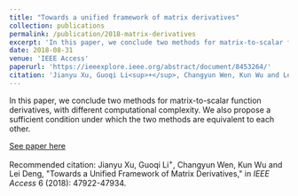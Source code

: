 ```yaml
---
title: "Towards a unified framework of matrix derivatives"
collection: publications
permalink: /publication/2018-matrix-derivatives
excerpt: 'In this paper, we conclude two methods for matrix-to-scalar function derivatives, with different computational complexity. We also propose a sufficient condition under which the two methods are equivalent to each other.'
date: 2018-08-31
venue: 'IEEE Access'
paperurl: 'https://ieeexplore.ieee.org/abstract/document/8453264/'
citation: 'Jianyu Xu, Guoqi Li<sup>+</sup>, Changyun Wen, Kun Wu and Lei Deng, "Towards a Unified Framework of Matrix Derivatives," in <i>IEEE Access</i> 6 (2018): 47922-47934.'
---
```

In this paper, we conclude two methods for matrix-to-scalar function derivatives, with different computational complexity. We also propose a sufficient condition under which the two methods are equivalent to each other. 

[See paper here](https://ieeexplore.ieee.org/abstract/document/8453264/)

Recommended citation: Jianyu Xu, Guoqi Li<sup>+</sup>, Changyun Wen, Kun Wu and Lei Deng, "Towards a Unified Framework of Matrix Derivatives," in <i>IEEE Access</i> 6 (2018): 47922-47934.